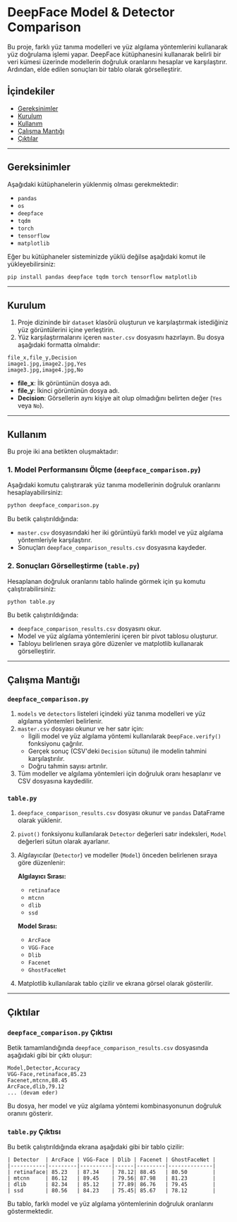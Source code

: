 # DeepFace Model & Detector Comparison

Bu proje, farklı yüz tanıma modelleri ve yüz algılama yöntemlerini kullanarak yüz doğrulama işlemi yapar. DeepFace kütüphanesini kullanarak belirli bir veri kümesi üzerinde modellerin doğruluk oranlarını hesaplar ve karşılaştırır. Ardından, elde edilen sonuçları bir tablo olarak görselleştirir.

## İçindekiler
- [Gereksinimler](#gereksinimler)
- [Kurulum](#kurulum)
- [Kullanım](#kullanım)
- [Çalışma Mantığı](#çalışma-mantığı)
- [Çıktılar](#çıktılar)

---

## Gereksinimler
Aşağıdaki kütüphanelerin yüklenmiş olması gerekmektedir:

- `pandas`
- `os`
- `deepface`
- `tqdm`
- `torch`
- `tensorflow`
- `matplotlib`

Eğer bu kütüphaneler sisteminizde yüklü değilse aşağıdaki komut ile yükleyebilirsiniz:

```sh
pip install pandas deepface tqdm torch tensorflow matplotlib
```

---

## Kurulum
1. Proje dizininde bir `dataset` klasörü oluşturun ve karşılaştırmak istediğiniz yüz görüntülerini içine yerleştirin.
2. Yüz karşılaştırmalarını içeren `master.csv` dosyasını hazırlayın. Bu dosya aşağıdaki formatta olmalıdır:

```
file_x,file_y,Decision
image1.jpg,image2.jpg,Yes
image3.jpg,image4.jpg,No
```

- **file_x**: İlk görüntünün dosya adı.
- **file_y**: İkinci görüntünün dosya adı.
- **Decision**: Görsellerin aynı kişiye ait olup olmadığını belirten değer (`Yes` veya `No`).

---

## Kullanım
Bu proje iki ana betikten oluşmaktadır:

### 1. Model Performansını Ölçme (`deepface_comparison.py`)
Aşağıdaki komutu çalıştırarak yüz tanıma modellerinin doğruluk oranlarını hesaplayabilirsiniz:

```sh
python deepface_comparison.py
```

Bu betik çalıştırıldığında:
- `master.csv` dosyasındaki her iki görüntüyü farklı model ve yüz algılama yöntemleriyle karşılaştırır.
- Sonuçları `deepface_comparison_results.csv` dosyasına kaydeder.

### 2. Sonuçları Görselleştirme (`table.py`)
Hesaplanan doğruluk oranlarını tablo halinde görmek için şu komutu çalıştırabilirsiniz:

```sh
python table.py
```

Bu betik çalıştırıldığında:
- `deepface_comparison_results.csv` dosyasını okur.
- Model ve yüz algılama yöntemlerini içeren bir pivot tablosu oluşturur.
- Tabloyu belirlenen sıraya göre düzenler ve matplotlib kullanarak görselleştirir.

---

## Çalışma Mantığı
### `deepface_comparison.py`
1. `models` ve `detectors` listeleri içindeki yüz tanıma modelleri ve yüz algılama yöntemleri belirlenir.
2. `master.csv` dosyası okunur ve her satır için:
   - İlgili model ve yüz algılama yöntemi kullanılarak `DeepFace.verify()` fonksiyonu çağrılır.
   - Gerçek sonuç (CSV'deki `Decision` sütunu) ile modelin tahmini karşılaştırılır.
   - Doğru tahmin sayısı artırılır.
3. Tüm modeller ve algılama yöntemleri için doğruluk oranı hesaplanır ve CSV dosyasına kaydedilir.

### `table.py`
1. `deepface_comparison_results.csv` dosyası okunur ve `pandas` DataFrame olarak yüklenir.
2. `pivot()` fonksiyonu kullanılarak `Detector` değerleri satır indeksleri, `Model` değerleri sütun olarak ayarlanır.
3. Algılayıcılar (`Detector`) ve modeller (`Model`) önceden belirlenen sıraya göre düzenlenir:
   
   **Algılayıcı Sırası:**
   - `retinaface`
   - `mtcnn`
   - `dlib`
   - `ssd`
   
   **Model Sırası:**
   - `ArcFace`
   - `VGG-Face`
   - `Dlib`
   - `Facenet`
   - `GhostFaceNet`

4. Matplotlib kullanılarak tablo çizilir ve ekrana görsel olarak gösterilir.

---

## Çıktılar

### `deepface_comparison.py` Çıktısı
Betik tamamlandığında `deepface_comparison_results.csv` dosyasında aşağıdaki gibi bir çıktı oluşur:

```
Model,Detector,Accuracy
VGG-Face,retinaface,85.23
Facenet,mtcnn,88.45
ArcFace,dlib,79.12
... (devam eder)
```

Bu dosya, her model ve yüz algılama yöntemi kombinasyonunun doğruluk oranını gösterir.

### `table.py` Çıktısı
Bu betik çalıştırıldığında ekrana aşağıdaki gibi bir tablo çizilir:

```
| Detector  | ArcFace | VGG-Face | Dlib | Facenet | GhostFaceNet |
|-----------|---------|----------|------|---------|--------------|
| retinaface| 85.23   | 87.34    | 78.12| 88.45   | 80.50        |
| mtcnn     | 86.12   | 89.45    | 79.56| 87.98   | 81.23        |
| dlib      | 82.34   | 85.12    | 77.89| 86.76   | 79.45        |
| ssd       | 80.56   | 84.23    | 75.45| 85.67   | 78.12        |
```

Bu tablo, farklı model ve yüz algılama yöntemlerinin doğruluk oranlarını göstermektedir.


